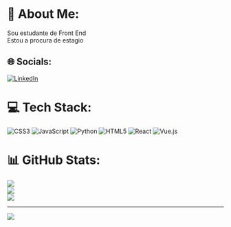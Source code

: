 # 💫 About Me:
Sou estudante de Front End<br>Estou a procura de estagio<br>


## 🌐 Socials:
[![LinkedIn](https://img.shields.io/badge/LinkedIn-%230077B5.svg?logo=linkedin&logoColor=white)](https://linkedin.com/in/https://www.linkedin.com/in/mateus-rodrigues-b69b47220) 

# 💻 Tech Stack:
![CSS3](https://img.shields.io/badge/css3-%231572B6.svg?style=for-the-badge&logo=css3&logoColor=white) ![JavaScript](https://img.shields.io/badge/javascript-%23323330.svg?style=for-the-badge&logo=javascript&logoColor=%23F7DF1E) ![Python](https://img.shields.io/badge/python-3670A0?style=for-the-badge&logo=python&logoColor=ffdd54) ![HTML5](https://img.shields.io/badge/html5-%23E34F26.svg?style=for-the-badge&logo=html5&logoColor=white) ![React](https://img.shields.io/badge/react-%2320232a.svg?style=for-the-badge&logo=react&logoColor=%2361DAFB) ![Vue.js](https://img.shields.io/badge/vuejs-%2335495e.svg?style=for-the-badge&logo=vuedotjs&logoColor=%234FC08D)
# 📊 GitHub Stats:
![](https://github-readme-stats.vercel.app/api?username=FlorezMateus&theme=midnight-purple&hide_border=false&include_all_commits=false&count_private=false)<br/>
![](https://github-readme-streak-stats.herokuapp.com/?user=FlorezMateus&theme=midnight-purple&hide_border=false)<br/>
![](https://github-readme-stats.vercel.app/api/top-langs/?username=FlorezMateus&theme=midnight-purple&hide_border=false&include_all_commits=false&count_private=false&layout=compact)

---
[![](https://visitcount.itsvg.in/api?id=FlorezMateus&icon=1&color=6)](https://visitcount.itsvg.in)

<!-- Proudly created with GPRM ( https://gprm.itsvg.in ) -->